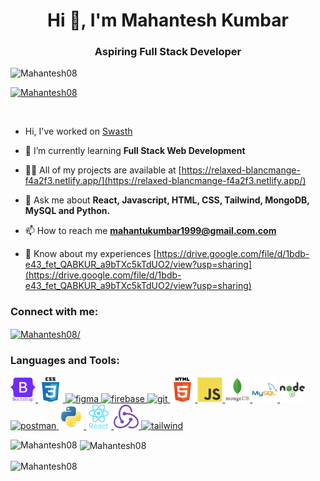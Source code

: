 <h1 align="center">Hi 👋, I'm Mahantesh Kumbar</h1>
<h3 align="center">Aspiring Full Stack Developer</h3>

<p align="left"> <img src="https://komarev.com/ghpvc/?username=Mahantesh08&label=Profile%20views&color=0e75b6&style=flat" alt="Mahantesh08" /> </p>

<p align="left"> <a href="https://github.com/ryo-ma/github-profile-trophy"><img src="https://github-profile-trophy.vercel.app/?username=Mahantesh08" alt="Mahantesh08" /></a> </p>

<p align="left"> <a href="https://twitter.com/" target="blank"><img src="https://img.shields.io/twitter/follow/?logo=twitter&style=for-the-badge" alt="" /></a> </p>

- Hi, I've worked on [Swasth](https://github.com/Ayush243871/Eco_Data_Drivers_028)

- 🌱 I’m currently learning **Full Stack Web Development**

- 👨‍💻 All of my projects are available at [https://relaxed-blancmange-f4a2f3.netlify.app/](https://relaxed-blancmange-f4a2f3.netlify.app/)

- 💬 Ask me about **React, Javascript, HTML, CSS, Tailwind, MongoDB, MySQL and Python.**

- 📫 How to reach me **mahantukumbar1999@gmail.com.com**

- 📄 Know about my experiences [https://drive.google.com/file/d/1bdb-e43_fet_QABKUR_a9bTXc5kTdUO2/view?usp=sharing](https://drive.google.com/file/d/1bdb-e43_fet_QABKUR_a9bTXc5kTdUO2/view?usp=sharing)

<h3 align="left">Connect with me:</h3>
<p align="left">
<a href="https://www.linkedin.com/in/mahantesh-kumbar-3529841a3/" target="blank"><img align="center" src="https://raw.githubusercontent.com/rahuldkjain/github-profile-readme-generator/master/src/images/icons/Social/linked-in-alt.svg" alt="Mahantesh08/" height="30" width="40" /></a>
</p>

<h3 align="left">Languages and Tools:</h3>
<p align="left"> <a href="https://getbootstrap.com" target="_blank" rel="noreferrer"> <img src="https://raw.githubusercontent.com/devicons/devicon/master/icons/bootstrap/bootstrap-plain-wordmark.svg" alt="bootstrap" width="40" height="40"/> </a> <a href="https://www.w3schools.com/css/" target="_blank" rel="noreferrer"> <img src="https://raw.githubusercontent.com/devicons/devicon/master/icons/css3/css3-original-wordmark.svg" alt="css3" width="40" height="40"/> </a> <a href="https://www.figma.com/" target="_blank" rel="noreferrer"> <img src="https://www.vectorlogo.zone/logos/figma/figma-icon.svg" alt="figma" width="40" height="40"/> </a> <a href="https://firebase.google.com/" target="_blank" rel="noreferrer"> <img src="https://www.vectorlogo.zone/logos/firebase/firebase-icon.svg" alt="firebase" width="40" height="40"/> </a> <a href="https://git-scm.com/" target="_blank" rel="noreferrer"> <img src="https://www.vectorlogo.zone/logos/git-scm/git-scm-icon.svg" alt="git" width="40" height="40"/> </a> <a href="https://www.w3.org/html/" target="_blank" rel="noreferrer"> <img src="https://raw.githubusercontent.com/devicons/devicon/master/icons/html5/html5-original-wordmark.svg" alt="html5" width="40" height="40"/> </a> <a href="https://developer.mozilla.org/en-US/docs/Web/JavaScript" target="_blank" rel="noreferrer"> <img src="https://raw.githubusercontent.com/devicons/devicon/master/icons/javascript/javascript-original.svg" alt="javascript" width="40" height="40"/> </a> <a href="https://www.mongodb.com/" target="_blank" rel="noreferrer"> <img src="https://raw.githubusercontent.com/devicons/devicon/master/icons/mongodb/mongodb-original-wordmark.svg" alt="mongodb" width="40" height="40"/> </a> <a href="https://www.mysql.com/" target="_blank" rel="noreferrer"> <img src="https://raw.githubusercontent.com/devicons/devicon/master/icons/mysql/mysql-original-wordmark.svg" alt="mysql" width="40" height="40"/> </a> <a href="https://nodejs.org" target="_blank" rel="noreferrer"> <img src="https://raw.githubusercontent.com/devicons/devicon/master/icons/nodejs/nodejs-original-wordmark.svg" alt="nodejs" width="40" height="40"/> </a> <a href="https://postman.com" target="_blank" rel="noreferrer"> <img src="https://www.vectorlogo.zone/logos/getpostman/getpostman-icon.svg" alt="postman" width="40" height="40"/> </a> <a href="https://www.python.org" target="_blank" rel="noreferrer"> <img src="https://raw.githubusercontent.com/devicons/devicon/master/icons/python/python-original.svg" alt="python" width="40" height="40"/> </a> <a href="https://reactjs.org/" target="_blank" rel="noreferrer"> <img src="https://raw.githubusercontent.com/devicons/devicon/master/icons/react/react-original-wordmark.svg" alt="react" width="40" height="40"/> </a> <a href="https://redux.js.org" target="_blank" rel="noreferrer"> <img src="https://raw.githubusercontent.com/devicons/devicon/master/icons/redux/redux-original.svg" alt="redux" width="40" height="40"/> </a> <a href="https://tailwindcss.com/" target="_blank" rel="noreferrer"> <img src="https://www.vectorlogo.zone/logos/tailwindcss/tailwindcss-icon.svg" alt="tailwind" width="40" height="40"/> </a> </p>

<p><img align="left" src="https://github-readme-stats.vercel.app/api/top-langs?username=Mahantesh08&show_icons=true&locale=en&layout=compact" alt="Mahantesh08" /></p>

<p>&nbsp;<img align="center" src="https://github-readme-stats.vercel.app/api?username=sourabh08111996&show_icons=true&locale=en" alt="Mahantesh08" /></p>

<p><img align="center" src="https://github-readme-streak-stats.herokuapp.com/?user=Mahantesh08&" alt="Mahantesh08" /></p>
